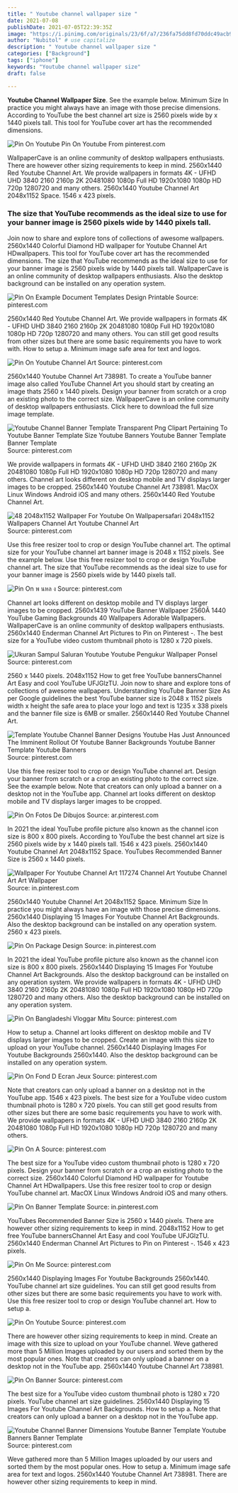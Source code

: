 ```yaml
---
title: " Youtube channel wallpaper size "
date: 2021-07-08
publishDate: 2021-07-05T22:39:35Z
image: "https://i.pinimg.com/originals/23/6f/a7/236fa75dd8fd70ddc49acb97252832a4.png"
author: "Nubitol" # use capitalize
description: " Youtube channel wallpaper size "
categories: ["Background"]
tags: ["iphone"]
keywords: "Youtube channel wallpaper size"
draft: false

---
```



**Youtube Channel Wallpaper Size**. See the example below. Minimum Size In practice you might always have an image with those precise dimensions. According to YouTube the best channel art size is 2560 pixels wide by x 1440 pixels tall. This tool for YouTube cover art has the recommended dimensions.

![Pin On Youtube](https://i.pinimg.com/originals/10/46/cf/1046cf5db9d91f9ac98fed41e1f0db6b.jpg "Pin On Youtube")
Pin On Youtube From pinterest.com


WallpaperCave is an online community of desktop wallpapers enthusiasts. There are however other sizing requirements to keep in mind. 2560x1440 Red Youtube Channel Art. We provide wallpapers in formats 4K - UFHD UHD 3840 2160 2160p 2K 20481080 1080p Full HD 1920x1080 1080p HD 720p 1280720 and many others. 2560x1440 Youtube Channel Art 2048x1152 Space. 1546 x 423 pixels.

### The size that YouTube recommends as the ideal size to use for your banner image is 2560 pixels wide by 1440 pixels tall.

Join now to share and explore tons of collections of awesome wallpapers. 2560x1440 Colorful Diamond HD wallpaper for Youtube Channel Art HDwallpapers. This tool for YouTube cover art has the recommended dimensions. The size that YouTube recommends as the ideal size to use for your banner image is 2560 pixels wide by 1440 pixels tall. WallpaperCave is an online community of desktop wallpapers enthusiasts. Also the desktop background can be installed on any operation system.


![Pin On Example Document Templates Design Printable](https://i.pinimg.com/originals/b0/a2/c8/b0a2c81f4edb3ca1cb585af4af5ccb83.jpg "Pin On Example Document Templates Design Printable")
Source: pinterest.com

2560x1440 Red Youtube Channel Art. We provide wallpapers in formats 4K - UFHD UHD 3840 2160 2160p 2K 20481080 1080p Full HD 1920x1080 1080p HD 720p 1280720 and many others. You can still get good results from other sizes but there are some basic requirements you have to work with. How to setup a. Minimum image safe area for text and logos.

![Pin On Youtube Channel Art](https://i.pinimg.com/originals/df/08/b3/df08b36e750a691973d53381dd0a6b5e.jpg "Pin On Youtube Channel Art")
Source: pinterest.com

2560x1440 Youtube Channel Art 738981. To create a YouTube banner image also called YouTube Channel Art you should start by creating an image thats 2560 x 1440 pixels. Design your banner from scratch or a crop an existing photo to the correct size. WallpaperCave is an online community of desktop wallpapers enthusiasts. Click here to download the full size image template.

![Youtube Channel Banner Template Transparent Png Clipart Pertaining To Youtube Banner Template Size Youtube Banners Youtube Banner Template Banner Template](https://i.pinimg.com/originals/39/a4/8e/39a48e8d8e79aa7428cd995c2496c77a.png "Youtube Channel Banner Template Transparent Png Clipart Pertaining To Youtube Banner Template Size Youtube Banners Youtube Banner Template Banner Template")
Source: pinterest.com

We provide wallpapers in formats 4K - UFHD UHD 3840 2160 2160p 2K 20481080 1080p Full HD 1920x1080 1080p HD 720p 1280720 and many others. Channel art looks different on desktop mobile and TV displays larger images to be cropped. 2560x1440 Youtube Channel Art 738981. MacOX Linux Windows Android iOS and many others. 2560x1440 Red Youtube Channel Art.

![48 2048x1152 Wallpaper For Youtube On Wallpapersafari 2048x1152 Wallpapers Channel Art Youtube Channel Art](https://i.pinimg.com/originals/eb/e0/4b/ebe04b1779360d53f0aad0a33d9fcfc1.jpg "48 2048x1152 Wallpaper For Youtube On Wallpapersafari 2048x1152 Wallpapers Channel Art Youtube Channel Art")
Source: pinterest.com

Use this free resizer tool to crop or design YouTube channel art. The optimal size for your YouTube channel art banner image is 2048 x 1152 pixels. See the example below. Use this free resizer tool to crop or design YouTube channel art. The size that YouTube recommends as the ideal size to use for your banner image is 2560 pixels wide by 1440 pixels tall.

![Pin On พ นหล ง](https://i.pinimg.com/originals/b2/29/84/b229843045728a5fc37f65d30350c392.jpg "Pin On พ นหล ง")
Source: pinterest.com

Channel art looks different on desktop mobile and TV displays larger images to be cropped. 2560x1439 YouTube Banner Wallpaper 2560Ã 1440 YouTube Gaming Backgrounds 40 Wallpapers Adorable Wallpapers. WallpaperCave is an online community of desktop wallpapers enthusiasts. 2560x1440 Enderman Channel Art Pictures to Pin on Pinterest -. The best size for a YouTube video custom thumbnail photo is 1280 x 720 pixels.

![Ukuran Sampul Saluran Youtube Youtube Pengukur Wallpaper Ponsel](https://i.pinimg.com/originals/86/08/67/86086754ca77728bb430ed6c1c623e53.jpg "Ukuran Sampul Saluran Youtube Youtube Pengukur Wallpaper Ponsel")
Source: pinterest.com

2560 x 1440 pixels. 2048x1152 How to get free YouTube bannersChannel Art Easy and cool YouTube UFJGlzTU. Join now to share and explore tons of collections of awesome wallpapers. Understanding YouTube Banner Size As per Google guidelines the best YouTube banner size is 2048 x 1152 pixels width x height the safe area to place your logo and text is 1235 x 338 pixels and the banner file size is 6MB or smaller. 2560x1440 Red Youtube Channel Art.

![Template Youtube Channel Banner Designs Youtube Has Just Announced The Imminent Rollout Of Youtube Banner Backgrounds Youtube Banner Template Youtube Banners](https://i.pinimg.com/originals/58/81/49/588149a84cbac78b24b5521958b3c8eb.jpg "Template Youtube Channel Banner Designs Youtube Has Just Announced The Imminent Rollout Of Youtube Banner Backgrounds Youtube Banner Template Youtube Banners")
Source: pinterest.com

Use this free resizer tool to crop or design YouTube channel art. Design your banner from scratch or a crop an existing photo to the correct size. See the example below. Note that creators can only upload a banner on a desktop not in the YouTube app. Channel art looks different on desktop mobile and TV displays larger images to be cropped.

![Pin On Fotos De Dibujos](https://i.pinimg.com/originals/6e/f9/a6/6ef9a631cf3e64ac08a92a8646fd9c02.jpg "Pin On Fotos De Dibujos")
Source: ar.pinterest.com

In 2021 the ideal YouTube profile picture also known as the channel icon size is 800 x 800 pixels. According to YouTube the best channel art size is 2560 pixels wide by x 1440 pixels tall. 1546 x 423 pixels. 2560x1440 Youtube Channel Art 2048x1152 Space. YouTubes Recommended Banner Size is 2560 x 1440 pixels.

![Wallpaper For Youtube Channel Art 117274 Channel Art Youtube Channel Art Art Wallpaper](https://i.pinimg.com/originals/69/c3/aa/69c3aa424ee197a88eb4a91637d73fe4.jpg "Wallpaper For Youtube Channel Art 117274 Channel Art Youtube Channel Art Art Wallpaper")
Source: in.pinterest.com

2560x1440 Youtube Channel Art 2048x1152 Space. Minimum Size In practice you might always have an image with those precise dimensions. 2560x1440 Displaying 15 Images For Youtube Channel Art Backgrounds. Also the desktop background can be installed on any operation system. 2560 x 423 pixels.

![Pin On Package Design](https://i.pinimg.com/736x/8e/89/cf/8e89cf3778d1ffadf91649967387c12e.jpg "Pin On Package Design")
Source: in.pinterest.com

In 2021 the ideal YouTube profile picture also known as the channel icon size is 800 x 800 pixels. 2560x1440 Displaying 15 Images For Youtube Channel Art Backgrounds. Also the desktop background can be installed on any operation system. We provide wallpapers in formats 4K - UFHD UHD 3840 2160 2160p 2K 20481080 1080p Full HD 1920x1080 1080p HD 720p 1280720 and many others. Also the desktop background can be installed on any operation system.

![Pin On Bangladeshi Vloggar Mitu](https://i.pinimg.com/originals/08/9b/77/089b77356893bfccbd9b1ed2e401d1a8.jpg "Pin On Bangladeshi Vloggar Mitu")
Source: pinterest.com

How to setup a. Channel art looks different on desktop mobile and TV displays larger images to be cropped. Create an image with this size to upload on your YouTube channel. 2560x1440 Displaying Images For Youtube Backgrounds 2560x1440. Also the desktop background can be installed on any operation system.

![Pin On Fond D Ecran Jeux](https://i.pinimg.com/originals/49/08/59/49085920b5f6a01dbf6a6f29e8fefcce.png "Pin On Fond D Ecran Jeux")
Source: pinterest.com

Note that creators can only upload a banner on a desktop not in the YouTube app. 1546 x 423 pixels. The best size for a YouTube video custom thumbnail photo is 1280 x 720 pixels. You can still get good results from other sizes but there are some basic requirements you have to work with. We provide wallpapers in formats 4K - UFHD UHD 3840 2160 2160p 2K 20481080 1080p Full HD 1920x1080 1080p HD 720p 1280720 and many others.

![Pin On A](https://i.pinimg.com/originals/b6/08/fd/b608fd4187ad90fcc62035aedebc5d05.jpg "Pin On A")
Source: pinterest.com

The best size for a YouTube video custom thumbnail photo is 1280 x 720 pixels. Design your banner from scratch or a crop an existing photo to the correct size. 2560x1440 Colorful Diamond HD wallpaper for Youtube Channel Art HDwallpapers. Use this free resizer tool to crop or design YouTube channel art. MacOX Linux Windows Android iOS and many others.

![Pin On Banner Template](https://i.pinimg.com/originals/5a/58/a0/5a58a0f7d75b4c35905d06f04c44418a.jpg "Pin On Banner Template")
Source: in.pinterest.com

YouTubes Recommended Banner Size is 2560 x 1440 pixels. There are however other sizing requirements to keep in mind. 2048x1152 How to get free YouTube bannersChannel Art Easy and cool YouTube UFJGlzTU. 2560x1440 Enderman Channel Art Pictures to Pin on Pinterest -. 1546 x 423 pixels.

![Pin On Me](https://i.pinimg.com/originals/70/e1/7f/70e17f30e80d62177084ecafb5270691.jpg "Pin On Me")
Source: pinterest.com

2560x1440 Displaying Images For Youtube Backgrounds 2560x1440. YouTube channel art size guidelines. You can still get good results from other sizes but there are some basic requirements you have to work with. Use this free resizer tool to crop or design YouTube channel art. How to setup a.

![Pin On Youtube](https://i.pinimg.com/originals/10/46/cf/1046cf5db9d91f9ac98fed41e1f0db6b.jpg "Pin On Youtube")
Source: pinterest.com

There are however other sizing requirements to keep in mind. Create an image with this size to upload on your YouTube channel. Weve gathered more than 5 Million Images uploaded by our users and sorted them by the most popular ones. Note that creators can only upload a banner on a desktop not in the YouTube app. 2560x1440 Youtube Channel Art 738981.

![Pin On Banner](https://i.pinimg.com/originals/b3/a8/5c/b3a85c75bfba95c3c7e3ff54df20783c.jpg "Pin On Banner")
Source: pinterest.com

The best size for a YouTube video custom thumbnail photo is 1280 x 720 pixels. YouTube channel art size guidelines. 2560x1440 Displaying 15 Images For Youtube Channel Art Backgrounds. How to setup a. Note that creators can only upload a banner on a desktop not in the YouTube app.

![Youtube Channel Banner Dimensions Youtube Banner Template Youtube Banners Banner Template](https://i.pinimg.com/originals/23/6f/a7/236fa75dd8fd70ddc49acb97252832a4.png "Youtube Channel Banner Dimensions Youtube Banner Template Youtube Banners Banner Template")
Source: pinterest.com

Weve gathered more than 5 Million Images uploaded by our users and sorted them by the most popular ones. How to setup a. Minimum image safe area for text and logos. 2560x1440 Youtube Channel Art 738981. There are however other sizing requirements to keep in mind.

